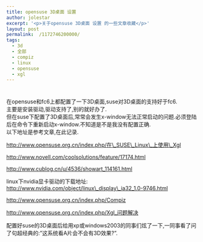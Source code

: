 ```yaml
---
title: opensuse 3D桌面 设置
author: jolestar
excerpt: '<p>关于opensuse 3D桌面 设置 的一些文章收藏</p>'
layout: post
permalink:  /1172746200000/
tags:
  - 3d
  - 全部
  - compiz
  - linux
  - opensuse
  - xgl
---
```

# 

在opensuse和fc6上都配置了一下3D桌面,suse对3D桌面的支持好于fc6.  
主要是安装驱动,驱动支持了,别的就好办了.  
但在suse下配置了3D桌面后,常常会发生x-window无法正常启动的问题.必须登陆后在命令下重新启动x-window.不知道是不是我没有配置正确.  
以下地址是参考文章,在此记录.

http://www.opensuse.org.cn/index.php/在\_SUSE\_Linux\_上使用\_Xgl

http://www.novell.com/coolsolutions/feature/17174.html

http://www.cublog.cn/u/4536/showart_114161.html

linux下nvidia显卡驱动的下载地址:  
http://www.nvidia.com/object/linux\_display\_ia32_1.0-9746.html

http://www.opensuse.org.cn/index.php/Compiz

http://www.opensuse.org.cn/index.php/Xgl_问题解决

配置好suse的3D桌面后给用xp或windows2003的同事们炫了一下,一同事看了问了句超经典的:”这系统看A片会不会有3D效果?”.
